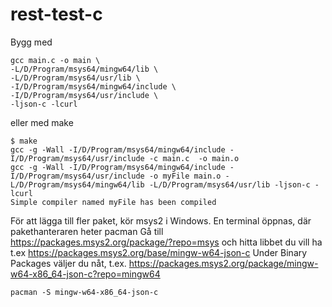 # rest-test-c

Bygg med

```console
gcc main.c -o main \
-L/D/Program/msys64/mingw64/lib \
-L/D/Program/msys64/usr/lib \
-I/D/Program/msys64/mingw64/include \
-I/D/Program/msys64/usr/include \
-ljson-c -lcurl
```

eller med make

```console
$ make
gcc -g -Wall -I/D/Program/msys64/mingw64/include -I/D/Program/msys64/usr/include -c main.c  -o main.o
gcc -g -Wall -I/D/Program/msys64/mingw64/include -I/D/Program/msys64/usr/include -o myFile main.o -L/D/Program/msys64/mingw64/lib -L/D/Program/msys64/usr/lib -ljson-c -lcurl
Simple compiler named myFile has been compiled
```

För att lägga till fler paket, kör msys2 i Windows.
En terminal öppnas, där pakethanteraren heter pacman
Gå till https://packages.msys2.org/package/?repo=msys
och hitta libbet du vill ha
t.ex https://packages.msys2.org/base/mingw-w64-json-c
Under Binary Packages väljer du nåt, t.ex. https://packages.msys2.org/package/mingw-w64-x86_64-json-c?repo=mingw64

```console
pacman -S mingw-w64-x86_64-json-c
```
